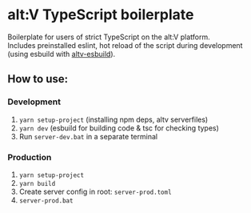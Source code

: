 # alt:V TypeScript boilerplate

Boilerplate for users of strict TypeScript on the alt:V platform.<br>
Includes preinstalled eslint, hot reload of the script during development (using esbuild with [altv-esbuild](https://github.com/xxshady/altv-esbuild)).

## How to use:

### Development
1. `yarn setup-project` (installing npm deps, altv serverfiles)
2. `yarn dev` (esbuild for building code & tsc for checking types)
3. Run `server-dev.bat` in a separate terminal

### Production
1. `yarn setup-project`
2. `yarn build`
3. Create server config in root: `server-prod.toml`
4. `server-prod.bat`
